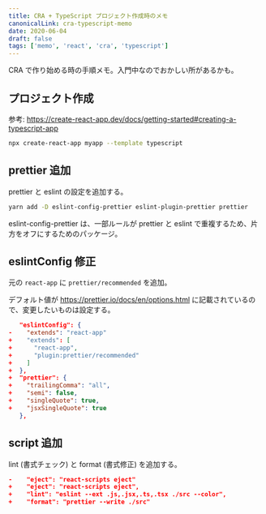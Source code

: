 ```yaml
---
title: CRA + TypeScript プロジェクト作成時のメモ
canonicalLink: cra-typescript-memo
date: 2020-06-04
draft: false
tags: ['memo', 'react', 'cra', 'typescript']
---
```


CRA で作り始める時の手順メモ。入門中なのでおかしい所があるかも。

## プロジェクト作成

参考: https://create-react-app.dev/docs/getting-started#creating-a-typescript-app

```bash
npx create-react-app myapp --template typescript
```

## prettier 追加

prettier と eslint の設定を追加する。

```bash
yarn add -D eslint-config-prettier eslint-plugin-prettier prettier
```

eslint-config-prettier は、一部ルールが prettier と eslint で重複するため、片方をオフにするためのパッケージ。

## eslintConfig 修正

元の `react-app` に `prettier/recommended` を追加。

デフォルト値が https://prettier.io/docs/en/options.html に記載されているので、変更したいものは設定する。

```diff:package.json
   "eslintConfig": {
-    "extends": "react-app"
+    "extends": [
+      "react-app",
+      "plugin:prettier/recommended"
+    ]
+  },
+  "prettier": {
+    "trailingComma": "all",
+    "semi": false,
+    "singleQuote": true,
+    "jsxSingleQuote": true
   },
```

## script 追加

lint (書式チェック) と format (書式修正) を追加する。

```diff:package.json
-    "eject": "react-scripts eject"
+    "eject": "react-scripts eject",
+    "lint": "eslint --ext .js,.jsx,.ts,.tsx ./src --color",
+    "format": "prettier --write ./src"
```
